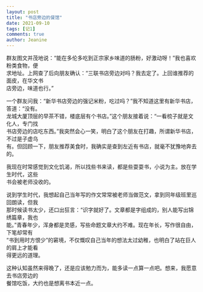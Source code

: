 ```yaml
---
layout: post
title: "书店旁边的餐馆"
date: 2021-09-10
tags: [记1]
comments: true
author: Jeanine 
---
```

群友图文并茂地说：“能在多伦多吃到正宗家乡味道的肠粉，好激动呀！”我也喜欢粉类食物，便  
求地址。上网查了后向朋友确认：“三联书店旁边对吗？我去定了。上回谁推荐的面皮，在华文书  
店旁边，味道也行。”  

一个群友问我：“新华书店旁边的强记米粉，吃过吗？”我不知道这里有新华书店，答道：“没有。  
龙城大厦顶层的早茶不错，楼底层有个书店。”这个朋友接着说：“一看梳子就是文化人，专门找  
书店旁边的店吃东西。”我突然会心一笑，明白了这个朋友在打趣，所谓新华书店，不过是子虚乌  
有。但回顾一下，朋友推荐美食时，我确实是查到左近有书店，就毫不犹豫地奔去的。  

我现在时常感觉到文化饥渴，所以找些书来读，都是些耍耍书，小说为主。放在学生时代，这些  
书会被老师没收的。  

说到学生时代，我想起自己当年写的作文常常被老师当做范文，拿到同年级班里巡回朗读，但我  
那时候读书太少，还口出狂言：“识字就好了。文章都是字组成的，别人能写出锦绣篇章，我也  
能。”青春年少，浑身都是灵感，写些命题文章大约不难。现在年长，写作很自由，下笔却常有  
“书到用时方恨少”的窘境，不仅慨叹自己当年的想法太过幼稚，也明白了站在巨人的肩上才能看  
得更远的道理。  

这种认知虽然来得晚了，还是应该勉力而为，能多读一点算一点吧。想来，我愿意去书店旁边的  
餐馆吃饭，大约也是想离书本近一点。
